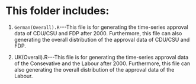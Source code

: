 # This folder includes:

1. `German(Overall).R`---This file is for generating the time-series approval data of CDU/CSU and FDP after 2000. Furthermore, this file can also generating the overall distribution of the approval data of CDU/CSU and FDP.

2. UK(Overall).R---This file is for generating the time-series approval data of the Consevative and the Labour after 2000. Furthermore, this file can also generating the overall distribution of the approval data of the Labour.

